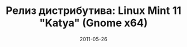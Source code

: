 ---
layout: post
title: "Релиз дистрибутива: Linux Mint 11 \"Katya\" (Gnome x64)"
date: 2011-05-26   
---